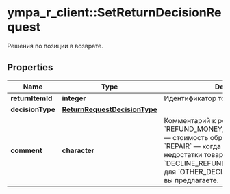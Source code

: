 # ympa_r_client::SetReturnDecisionRequest

Решения по позиции в возврате.

## Properties
Name | Type | Description | Notes
------------ | ------------- | ------------- | -------------
**returnItemId** | **integer** | Идентификатор товара в возврате. | 
**decisionType** | [**ReturnRequestDecisionType**](ReturnRequestDecisionType.md) |  | [Enum: ] 
**comment** | **character** | Комментарий к решению. Укажите:  * для &#x60;REFUND_MONEY_INCLUDING_SHIPMENT&#x60;— стоимость обратной пересылки;  * для &#x60;REPAIR&#x60; — когда вы устраните недостатки товара;  * для &#x60;DECLINE_REFUND&#x60; — причину отказа;  * для &#x60;OTHER_DECISION&#x60; — какое решение вы предлагаете.  | [optional] 


